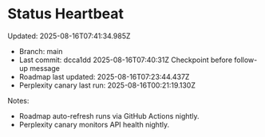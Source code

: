 # Status Heartbeat

Updated: 2025-08-16T07:41:34.985Z

- Branch: main
- Last commit: dcca1dd 2025-08-16T07:40:31Z Checkpoint before follow-up message
- Roadmap last updated: 2025-08-16T07:23:44.437Z
- Perplexity canary last run: 2025-08-16T00:21:19.130Z

Notes:
- Roadmap auto-refresh runs via GitHub Actions nightly.
- Perplexity canary monitors API health nightly.
